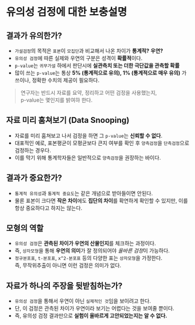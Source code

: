 # 유의성 검정에 대한 보충설명

## 결과가 유의한가?
* `가설검정`의 목적은 `표본`이 `모집단`과 비교해서 나온 차이가 **통계적?** **우연?**
* `유의성 검정`에 따른 실제와 우연의 구분은 성격이 **확률적**이다.
* `p-value`는 `귀무가설` 하에서 판단시에 **실관측치 또는 더한 극단값을 관측할 확률**
* 많이 쓰는 `p-value`는 통상 **5% (통계적으로 유의), 1% (통계적으로 매우 유의)** 가 쓰이나, 정확한 수치의 제공이 필요하다.
> 연구자는 반드시 자료를 요약, 정리하고 어떤 검정을 사용했는지,     
> p-value는 몇인지를 밝여햐 한다.

## 자료 미리 훔쳐보기 (Data Snooping)
* 자료를 미리 훔쳐보고 나서 검정을 하면 그 `p-value`는 **신뢰할 수 없다**.
* 대표적인 예로, 표본평균이 모평균보다 큰지 여부를 확인 후 `양측검정`을 `단측검정`으로 검정하는 경우다.
* 이를 막기 위해 통계학자들은 일반적으로 `양측검정`을 권장하는 바이다.

## 결과가 중요한가?
* `통계적 유의성`과 `통계적 중요도`는 같은 개념으로 받아들이면 안된다.
* 물론 표본이 크다면 **작은 차이**에도 **집단의 차이**를 확연하게 확인할 수 있지만, 이를 항상 중요하다고 하지는 않는다.

## 모형의 역할
* `유의성 검정`은 **관측된 차이가 우연의 산물인지**를 체크하는 과정이다.
* 즉, `상자모형`을 통해 **우연의 의미**가 잘 정의되어야 *올바른 검정*이 가능하다.
* `정규분포표`, `t-분포표`, `x^2-분포표` 등의 다양한 표는 `상자모형`을 가정한다.     
  즉, 무작위추출이 아니면 이런 검정은 의미가 없다.
  
## 자료가 하나의 주장을 뒷받침하는가?
* `유의성 검정`을 통해서 우연이 아닌 `실제적인 것`임을 보이려고 한다.
* 단, 이 검정은 관측된 차이가 우연이라 보기는 어렵다는 것을 보여줄 뿐이다.
* 즉, 유의성 검정 결과만으로 **실험이 올바르게 고안되었는지는 알 수 없다.**